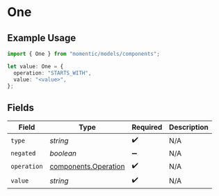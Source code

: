 # One

## Example Usage

```typescript
import { One } from "momentic/models/components";

let value: One = {
  operation: "STARTS_WITH",
  value: "<value>",
};
```

## Fields

| Field                                                        | Type                                                         | Required                                                     | Description                                                  |
| ------------------------------------------------------------ | ------------------------------------------------------------ | ------------------------------------------------------------ | ------------------------------------------------------------ |
| `type`                                                       | *string*                                                     | :heavy_check_mark:                                           | N/A                                                          |
| `negated`                                                    | *boolean*                                                    | :heavy_minus_sign:                                           | N/A                                                          |
| `operation`                                                  | [components.Operation](../../models/components/operation.md) | :heavy_check_mark:                                           | N/A                                                          |
| `value`                                                      | *string*                                                     | :heavy_check_mark:                                           | N/A                                                          |